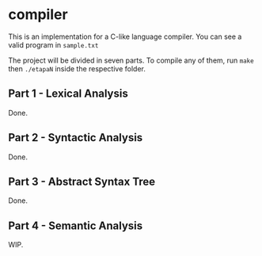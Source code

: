 # compiler
This is an implementation for a C-like language compiler. You can see a valid program in `sample.txt`

The project will be divided in seven parts. To compile any of them, run `make` then `./etapaN` inside the respective folder.

## Part 1 - Lexical Analysis
Done.

## Part 2 - Syntactic Analysis
Done.

## Part 3 - Abstract Syntax Tree
Done.

## Part 4 - Semantic Analysis
WIP.
